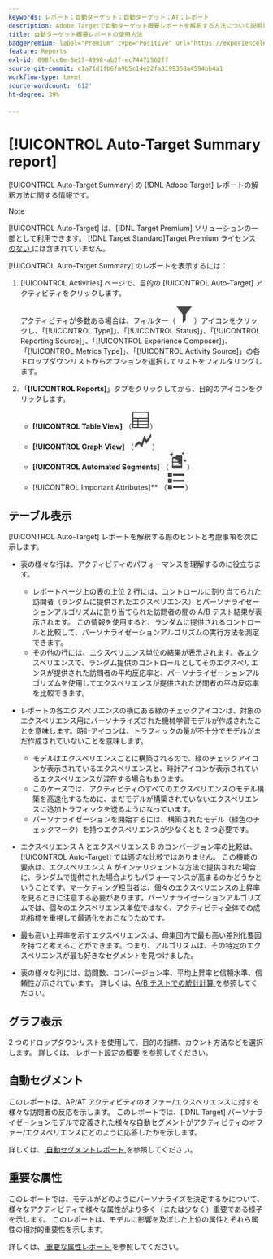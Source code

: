 ```yaml
---
keywords: レポート；自動ターゲット；自動ターゲット；AT；レポート
description: Adobe Targetで自動ターゲット概要レポートを解釈する方法について説明します。 このレポートから自動セグメント レポートと重要な属性レポートに切り替えることができます。
title: 自動ターゲット概要レポートの使用方法
badgePremium: label="Premium" type="Positive" url="https://experienceleague.adobe.com/docs/target/using/introduction/intro.html?lang=ja#premium newtab=true" tooltip="Target Premium に含まれる機能を確認してください。"
feature: Reports
exl-id: 098fcc0e-8e17-4898-ab2f-ec74472562ff
source-git-commit: c1a71d1fb6fa9b5c14e22fa3199358a4594bb4a1
workflow-type: tm+mt
source-wordcount: '612'
ht-degree: 39%

---
```


# [!UICONTROL Auto-Target Summary report]

[!UICONTROL Auto-Target Summary] の [!DNL Adobe Target] レポートの解釈方法に関する情報です。

>[!NOTE]
>
>[!UICONTROL Auto-Target] は、[!DNL Target Premium] ソリューションの一部として利用できます。 [!DNL Target Standard]Target Premium ライセンス [ のない ](/help/main/c-intro/intro.md#premium) には含まれていません。

[!UICONTROL Auto-Target Summary] のレポートを表示するには：

1. [!UICONTROL Activities] ページで、目的の [!UICONTROL Auto-Target] アクティビティをクリックします。

   アクティビティが多数ある場合は、フィルター（![ フィルターアイコン ](/help/main/assets/icons/Filter.svg)）アイコンをクリックし、「[!UICONTROL Type]」、「[!UICONTROL Status]」、「[!UICONTROL Reporting Source]」、「[!UICONTROL Experience Composer]」、「[!UICONTROL Metrics Type]」、「[!UICONTROL Activity Source]」の各ドロップダウンリストからオプションを選択してリストをフィルタリングします。

1. 「**[!UICONTROL Reports]**」タブをクリックしてから、目的のアイコンをクリックします。

   * **[!UICONTROL Table View]** （![ テーブル表示アイコン ](/help/main/assets/icons/Table.svg)）
   * **[!UICONTROL Graph View]** （![ グラフ表示アイコン ](/help/main/assets/icons/GraphTrend.svg)）
   * **[!UICONTROL Automated Segments]** （![ 自動セグメントレポート ](/help/main/assets/icons/AutomatedSegment.svg)）
   * [!UICONTROL Important Attributes]** （![ 重要な属性アイコン ](/help/main/assets/icons/ViewList.svg)）

## テーブル表示

[!UICONTROL Auto-Target] レポートを解釈する際のヒントと考慮事項を次に示します。

* 表の様々な行は、アクティビティのパフォーマンスを理解するのに役立ちます。

   * レポートページ上の表の上位 2 行には、コントロールに割り当てられた訪問者（ランダムに提供されたエクスペリエンス）とパーソナライゼーションアルゴリズムに割り当てられた訪問者の間の A/B テスト結果が表示されます。 この情報を使用すると、ランダムに提供されるコントロールと比較して、パーソナライゼーションアルゴリズムの実行方法を測定できます。
   * その他の行には、エクスペリエンス単位の結果が表示されます。各エクスペリエンスで、ランダム提供のコントロールとしてそのエクスペリエンスが提供された訪問者の平均反応率と、パーソナライゼーションアルゴリズムを使用してエクスペリエンスが提供された訪問者の平均反応率を比較できます。

* レポートの各エクスペリエンスの横にある緑のチェックアイコンは、対象のエクスペリエンス用にパーソナライズされた機械学習モデルが作成されたことを意味します。時計アイコンは、トラフィックの量が不十分でモデルがまだ作成されていないことを意味します。

   * モデルはエクスペリエンスごとに構築されるので、緑のチェックアイコンが表示されているエクスペリエンスと、時計アイコンが表示されているエクスペリエンスが混在する場合もあります。
   * このケースでは、アクティビティのすべてのエクスペリエンスのモデル構築を高速化するために、まだモデルが構築されていないエクスペリエンスに追加トラフィックを送るようになっています。
   * パーソナライゼーションを開始するには、構築されたモデル（緑色のチェックマーク）を持つエクスペリエンスが少なくとも 2 つ必要です。

* エクスペリエンス A とエクスペリエンス B のコンバージョン率の比較は、[!UICONTROL Auto-Target] では適切な比較ではありません。 この機能の要点は、エクスペリエンス A がインテリジェントな方法で提供された場合に、ランダムで提供された場合よりもパフォーマンスが高まるのかどうかということです。マーケティング担当者は、個々のエクスペリエンスの上昇率を見るときに注意する必要があります。パーソナライゼーションアルゴリズムでは、個々のエクスペリエンス単位ではなく、アクティビティ全体での成功指標を重視して最適化をおこなうためです。
* 最も高い上昇率を示すエクスペリエンスは、母集団内で最も高い差別化要因を持つと考えることができます。つまり、アルゴリズムは、その特定のエクスペリエンスが最も好きなセグメントを見つけました。
* 表の様々な列には、訪問数、コンバージョン率、平均上昇率と信頼水準、信頼性が示されています。 詳しくは、[A/B テストでの統計計算 ](/help/main/c-reports/statistical-methodology/statistical-calculations.md) を参照してください。

## グラフ表示

2 つのドロップダウンリストを使用して、目的の指標、カウント方法などを選択します。 詳しくは、[ レポート設定の概要 ](/help/main/c-reports/c-report-settings/report-settings.md) を参照してください。

## 自動セグメント

このレポートは、AP/AT アクティビティのオファー/エクスペリエンスに対する様々な訪問者の反応を示します。 このレポートでは、[!DNL Target] パーソナライゼーションモデルで定義された様々な自動セグメントがアクティビティのオファー/エクスペリエンスにどのように応答したかを示します。

詳しくは、[ 自動セグメントレポート ](/help/main/c-reports/c-personalization-insights-reports/automated-segments-report.md) を参照してください。

## 重要な属性

このレポートでは、モデルがどのようにパーソナライズを決定するかについて、様々なアクティビティで様々な属性がより多く（または少なく）重要である様子を示します。 このレポートは、モデルに影響を及ぼした上位の属性とそれら属性の相対的重要性を示します。

詳しくは、[ 重要な属性レポート ](/help/main/c-reports/c-personalization-insights-reports/important-attributes-report.md) を参照してください。
